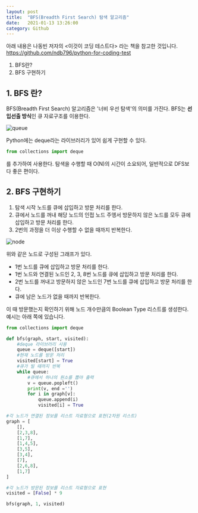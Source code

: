 ```yaml
---  
layout: post  
title:  "BFS(Breadth First Search) 탐색 알고리즘"  
date:   2021-01-13 13:26:00  
category: Github
---  
```

 아래 내용은 나동빈 저자의 \<이것이 코딩 테스트다\> 라는 책을 참고한 것입니다. 
https://github.com/ndb796/python-for-coding-test
 
1. BFS란?
2. BFS 구현하기


## 1. BFS 란?

BFS(Breadth First Search) 알고리즘은 '너비 우선 탐색'의 의미를 가진다.
BFS는 **선입선출 방식**인 큐 자료구조를 이용한다.

<img src="https://i.ibb.co/4jzkQpz/queue.png" alt="queue" border="0">

Python에는 deque라는 라이브러리가 있어 쉽게 구현할 수 있다.

```python
from collections import deque
```
를 추가하여 사용한다. 탐색을 수행할 때 O(N)의 시간이 소요되어, 일반적으로 DFS보다 좋은 편이다.

## 2. BFS 구현하기
1. 탐색 시작 노드를 큐에 삽입하고 방문 처리를 한다.
2. 큐에서 노드를 꺼내 해당 노드의 인접 노드 주엥서 방문하지 않은 노드를 모두 큐에 삽입하고 방문 처리를 한다.
3. 2번의 과정을 더 이상 수행할 수 없을 때까지 반복한다.

<img src="https://i.ibb.co/kcqf8gz/node.png" alt="node" border="0">

위와 같은 노드로 구성된 그래프가 있다.

- 1번 노드를 큐에 삽입하고 방문 처리를 한다.
- 1번 노드와 연결된 노드인 2, 3, 8번 노드를 큐에 삽입하고 방문 처리를 한다.
- 2번 노드를 꺼내고 방문하지 않은 노드인 7번 노드를 큐에 삽입하고 방문 처리를 한다.
- 큐에 남은 노드가 없을 때까지 반복한다.

이 때 방문했는지 확인하기 위해 노드 개수만큼의 Boolean Type 리스트를 생성한다.
예시는 아래 쪽에 있습니다.

```python
from collections import deque

def bfs(graph, start, visited):
    #deque 라이브러리 사용
    queue = deque([start])
    #현재 노드를 방문 처리
    visited[start] = True
    #큐가 빌 때까지 반복
    while queue:
        #큐에서 하나의 원소를 뽑아 출력
        v = queue.popleft()
        print(v, end ='')
        for i in graph[v]:
            queue.append(i)
            visited[i] = True

#각 노드가 연결된 정보를 리스트 자료형으로 표현(2차원 리스트)
graph = [
    [],
    [2,3,8],
    [1,7],
    [1,4,5],
    [3,5],
    [3,4],
    [7],
    [2,6,8],
    [1,7]
]

#각 노드가 방문된 정보를 리스트 자료형으로 표현
visited = [False] * 9

bfs(graph, 1, visited)
```

